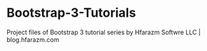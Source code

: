 # Bootstrap-3-Tutorials
Project files of Bootstrap 3 tutorial series by Hfarazm Softwre LLC | blog.hfarazm.com
